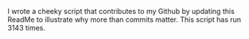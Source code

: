I wrote a cheeky script that contributes to my Github by updating this ReadMe to illustrate why more than commits matter. This script has run 3143 times.